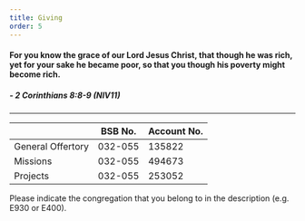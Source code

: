 ```yaml
---
title: Giving 
order: 5
---
```


#### For you know the grace of our Lord Jesus Christ, that though he was rich, yet for your sake he became poor, so that you though his poverty might become rich.


##### - 2 Corinthians 8:8-9 (NIV11)

---

|  | BSB No. | Account No. |
| ----------- | ----------- | ----------- |
| General Offertory | 032-055 | 135822 |
| Missions | 032-055 |494673 |
| Projects | 032-055 | 253052|


Please indicate the congregation that you belong to in the description (e.g. E930 or E400).
